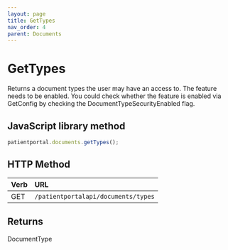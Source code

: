 ```yaml
---
layout: page
title: GetTypes
nav_order: 4
parent: Documents
---
```


# GetTypes

Returns a document types the user may have an access to. The feature needs to be enabled. You could check whether the feature is enabled via GetConfig by checking the DocumentTypeSecurityEnabled flag.

## JavaScript library method

```javascript
patientportal.documents.getTypes();
```

## HTTP Method

| Verb | URL                                               |
|:-----|:--------------------------------------------------|
| GET | `/patientportalapi/documents/types` |

## Returns

DocumentType
